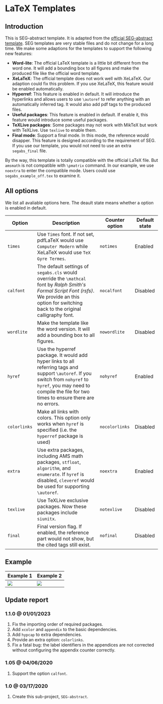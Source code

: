 # LaTeX Templates

## Introduction

This is SEG-abstract template. It is adapted from the [official SEG-abstract template][git-seg]. SEG templates are very stable files and do not change for a long time. We make some adaptions for the templates to support the following new features:

* **Word-lite**: The official LaTeX template is a little bit different from the word one. It will add a bounding box to all figures and make the produced file like the official word template.
* **XeLaTeX**: The official template does not work well with XeLaTeX. Our adaption could fix this problem. If you use XeLaTeX, this feature would be enabled automatically.
* **Hyperref**: This feature is enabled in default. It will introduce the hyperlinks and allows users to use `\autoref` to refer anything with an automatically inferred tag. It would also add pdf tags to the produced files.
* **Useful packages**: This feature is enabled in default. If enable it, this feature would introduce some useful packages.
* **TeXLive packages**: Some packages may not work with MikTeX but work with TeXLive. Use `texlive` to enable them.
* **Final mode**: Support a final mode. In this mode, the reference would disapper. This feature is designed according to the requirement of SEG. If you use our template, you would not need to use an extra `segabs_final` file.

By the way, this template is totally compatible with the official LaTeX file. But `amsmath` is not compatible with `\pmatrix` command. In our example, we use `noextra` to enter the compatible mode. Users could use `segabs_example_off.tex` to examine it.

## All options

We list all avaliable options here. The deault state means whether a option is enabled in default.

| Option | Description | Counter option | Default state |
| -----  |   -----     |      -----     |  -----  |
| `times` | Use `Times` font. If not set, pdfLaTeX would use `Computer Modern` while XeLaTeX would use `TeX Gyre Termes`.  | `notimes` | Enabled |
| `calfont` | The default settings of `segabs.cls` would override the `\mathcal` font by *Ralph Smith's Formal Script Font (rsfs)*. We provide an this option for switching back to the original calligraphy font.  | `nocalfont` | Disabled |
| `wordlite` | Make the template like the word version. It will add a bounding box to all figures. | `nowordlite` | Disabled |
| `hyref` | Use the hyperref package. It would add hyper links to all referring tags and support `\autoref`. If you switch from `nohyref` to `hyref`, you may need to compile the file for two times to ensure there are no errors. | `nohyref` | Enabled |
| `colorlinks` | Make all links with colors. This option only works when `hyref` is specified (i.e. the `hyperref` package is used) | `nocolorlinks` | Disabled |
| `extra` | Use extra packages, including AMS math packages, `stfloat`, `algorithm`, and `enumerate`. If `hyref` is disabled, `cleveref` would be used for supporting `\autoref`. | `noextra` | Enabled |
| `texlive` | Use TeXLive exclusive packages. Now these packages include `siunitx`. | `notexlive` | Disabled |
| `final` | Final version flag. If enabled, the reference part would not show, but the cited tags still exist. | `nofinal` | Disabled |

## Example

| Example 1 | Example 2 |
| ----- | ----- |
| ![][ex-fig-1] | ![][ex-fig-2] |

## Update report

### 1.1.0 @ 01/01/2023

1. Fix the importing order of required packages.
2. Add `xcolor` and `appendix` to the basic dependencies.
3. Add `hypcap` to extra dependencies.
4. Provide an extra option: `colorlinks`.
5. Fix a fatal bug: the label identifiers in the appendices are not corrected without configuring the appendix counter correctly.

### 1.05 @ 04/06/2020

1. Support the option `calfont`.

### 1.0 @ 03/17/2020

1. Create this sub-project, `SEG-abstract`.

[git-seg]:https://github.com/SEGTeX/texmf/tree/master/tex/latex/seg
[git-beamer]:https://github.com/cainmagi/UH-beamer-templates

[ex-fig-1]:./display/seg-abs-1.png
[ex-fig-2]:./display/seg-abs-2.png
